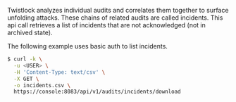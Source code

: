 Twistlock analyzes individual audits and correlates them together to surface unfolding attacks.
These chains of related audits are called incidents. 
This api call retrieves a list of incidents that are not acknowledged (not in archived state).

The following example uses basic auth to list incidents.

```bash
$ curl -k \
  -u <USER> \
  -H 'Content-Type: text/csv' \
  -X GET \
  -o incidents.csv \
  https://console:8083/api/v1/audits/incidents/download
```

